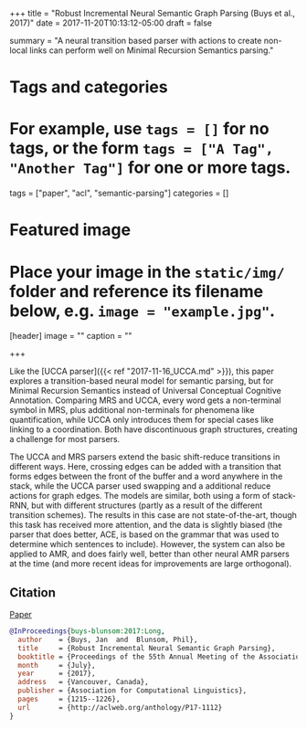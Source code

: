 +++
title = "Robust Incremental Neural Semantic Graph Parsing (Buys et al., 2017)"
date = 2017-11-20T10:13:12-05:00
draft = false

summary = "A neural transition based parser with actions to create non-local links can perform well on Minimal Recursion Semantics parsing."

# Tags and categories
# For example, use `tags = []` for no tags, or the form `tags = ["A Tag", "Another Tag"]` for one or more tags.
tags = ["paper", "acl", "semantic-parsing"]
categories = []

# Featured image
# Place your image in the `static/img/` folder and reference its filename below, e.g. `image = "example.jpg"`.
[header]
image = ""
caption = ""

+++

Like the [UCCA parser]({{< ref "2017-11-16_UCCA.md" >}}), this paper explores a transition-based neural model for semantic parsing, but for Minimal Recursion Semantics instead of Universal Conceptual Cognitive Annotation.
Comparing MRS and UCCA, every word gets a non-terminal symbol in MRS, plus additional non-terminals for phenomena like quantification, while UCCA only introduces them for special cases like linking to a coordination.
Both have discontinuous graph structures, creating a challenge for most parsers.

The UCCA and MRS parsers extend the basic shift-reduce transitions in different ways.
Here, crossing edges can be added with a transition that forms edges between the front of the buffer and a word anywhere in the stack, while the UCCA parser used swapping and a additional reduce actions for graph edges.
The models are similar, both using a form of stack-RNN, but with different structures (partly as a result of the different transition schemes).
The results in this case are not state-of-the-art, though this task has received more attention, and the data is slightly biased (the parser that does better, ACE, is based on the grammar that was used to determine which sentences to include).
However, the system can also be applied to AMR, and does fairly well, better than other neural AMR parsers at the time (and more recent ideas for improvements are large orthogonal).

## Citation

[Paper](http://aclweb.org/anthology/P17-1112)

```bibtex
@InProceedings{buys-blunsom:2017:Long,
  author    = {Buys, Jan  and  Blunsom, Phil},
  title     = {Robust Incremental Neural Semantic Graph Parsing},
  booktitle = {Proceedings of the 55th Annual Meeting of the Association for Computational Linguistics (Volume 1: Long Papers)},
  month     = {July},
  year      = {2017},
  address   = {Vancouver, Canada},
  publisher = {Association for Computational Linguistics},
  pages     = {1215--1226},
  url       = {http://aclweb.org/anthology/P17-1112}
}
```
